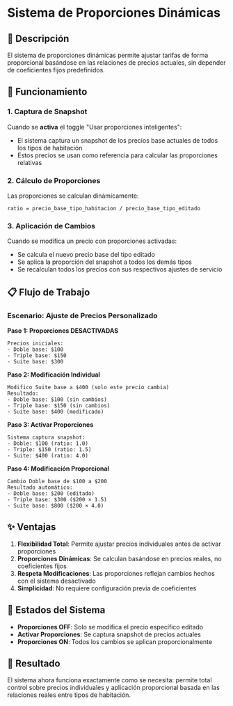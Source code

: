 # Sistema de Proporciones Dinámicas

## 🎯 Descripción

El sistema de proporciones dinámicas permite ajustar tarifas de forma proporcional basándose en las relaciones de precios actuales, sin depender de coeficientes fijos predefinidos.

## 🔧 Funcionamiento

### 1. Captura de Snapshot
Cuando se **activa** el toggle "Usar proporciones inteligentes":
- El sistema captura un snapshot de los precios base actuales de todos los tipos de habitación
- Estos precios se usan como referencia para calcular las proporciones relativas

### 2. Cálculo de Proporciones
Las proporciones se calculan dinámicamente:
```
ratio = precio_base_tipo_habitacion / precio_base_tipo_editado
```

### 3. Aplicación de Cambios
Cuando se modifica un precio con proporciones activadas:
- Se calcula el nuevo precio base del tipo editado
- Se aplica la proporción del snapshot a todos los demás tipos
- Se recalculan todos los precios con sus respectivos ajustes de servicio

## 📋 Flujo de Trabajo

### Escenario: Ajuste de Precios Personalizado

**Paso 1: Proporciones DESACTIVADAS**
```
Precios iniciales:
- Doble base: $100
- Triple base: $150  
- Suite base: $300
```

**Paso 2: Modificación Individual**
```
Modifico Suite base a $400 (solo este precio cambia)
Resultado:
- Doble base: $100 (sin cambios)
- Triple base: $150 (sin cambios)
- Suite base: $400 (modificado)
```

**Paso 3: Activar Proporciones**
```
Sistema captura snapshot:
- Doble: $100 (ratio: 1.0)
- Triple: $150 (ratio: 1.5)  
- Suite: $400 (ratio: 4.0)
```

**Paso 4: Modificación Proporcional**
```
Cambio Doble base de $100 a $200
Resultado automático:
- Doble base: $200 (editado)
- Triple base: $300 ($200 × 1.5)
- Suite base: $800 ($200 × 4.0)
```

## ✨ Ventajas

1. **Flexibilidad Total**: Permite ajustar precios individuales antes de activar proporciones
2. **Proporciones Dinámicas**: Se calculan basándose en precios reales, no coeficientes fijos
3. **Respeta Modificaciones**: Las proporciones reflejan cambios hechos con el sistema desactivado
4. **Simplicidad**: No requiere configuración previa de coeficientes

## 🔄 Estados del Sistema

- **Proporciones OFF**: Solo se modifica el precio específico editado
- **Activar Proporciones**: Se captura snapshot de precios actuales
- **Proporciones ON**: Todos los cambios se aplican proporcionalmente

## 🎯 Resultado

El sistema ahora funciona exactamente como se necesita: permite total control sobre precios individuales y aplicación proporcional basada en las relaciones reales entre tipos de habitación. 